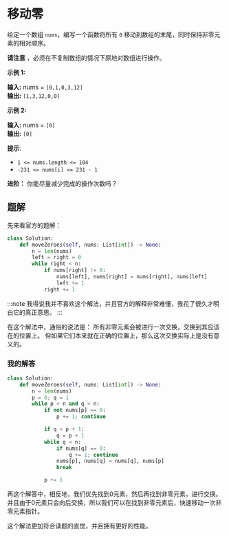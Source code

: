# 移动零

给定一个数组 `nums`，编写一个函数将所有 `0` 移动到数组的末尾，同时保持非零元素的相对顺序。

**请注意** ，必须在不复制数组的情况下原地对数组进行操作。

**示例 1:**

**输入:** nums = `[0,1,0,3,12]`<br/>
**输出:** `[1,3,12,0,0]`

**示例 2:**

**输入:** nums = `[0]`<br/>
**输出:** `[0]`

**提示**:

* `1 <= nums.length <= 104`
* `-231 <= nums[i] <= 231 - 1`

**进阶：** 你能尽量减少完成的操作次数吗？

## 题解

先来看官方的题解：

```python title="move-zeroes.official.py"
class Solution:
    def moveZeroes(self, nums: List[int]) -> None:
        n = len(nums)
        left = right = 0
        while right < n:
            if nums[right] != 0:
                nums[left], nums[right] = nums[right], nums[left]
                left += 1
            right += 1      
```

:::note
我得说我并不喜欢这个解法，并且官方的解释非常难懂，我花了很久才明白它的真正意思。
:::

在这个解法中，通俗的说法是：
所有非零元素会被进行一次交换，交换到其应该在的位置上。
但如果它们本来就在正确的位置上，那么这次交换实际上是没有意义的。

### 我的解答

```python title="move-zeroes.py"
class Solution:
    def moveZeroes(self, nums: List[int]) -> None:
        n = len(nums)
        p = 0; q = 1
        while p < n and q < n:
            if not nums[p] == 0:
                p += 1; continue

            if q < p + 1:
                q = p + 1
            while q < n:
                if nums[q] == 0:
                    q += 1; continue
                nums[p], nums[q] = nums[q], nums[p]
                break

            p += 1
```

再这个解答中，相反地，我们优先找到0元素，然后再找到非零元素，进行交换。
并且由于0元素只会向后交换，所以我们可以在找到非零元素后，快速移动一次非零元素指针。

这个解法更加符合读题的直觉，并且拥有更好的性能。
